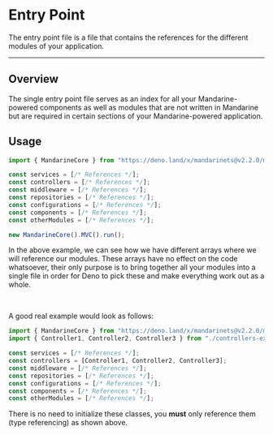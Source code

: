 # Entry Point
The entry point file is a file that contains the references for the different modules of your application. 

-----------

## Overview
The single entry point file serves as an index for all your Mandarine-powered components as well as modules that are not written in Mandarine but are required in certain sections of your Mandarine-powered application.

## Usage
```typescript
import { MandarineCore } from "https://deno.land/x/mandarinets@v2.2.0/mod.ts";

const services = [/* References */];
const controllers = [/* References */];
const middleware = [/* References */];
const repositories = [/* References */];
const configurations = [/* References */];
const components = [/* References */];
const otherModules = [/* References */];

new MandarineCore().MVC().run();
```
In the above example, we can see how we have different arrays where we will reference our modules. These arrays have no effect on the code whatsoever, their only purpose is to bring together all your modules into a single file in order for Deno to pick these and make everything work out as a whole.

&nbsp;

A good real example would look as follows:
```typescript
import { MandarineCore } from "https://deno.land/x/mandarinets@v2.2.0/mod.ts";
import { Controller1, Controller2, Controller3 } from "./controllers-exports.ts";

const services = [/* References */];
const controllers = [Controller1, Controller2, Controller3];
const middleware = [/* References */];
const repositories = [/* References */];
const configurations = [/* References */];
const components = [/* References */];
const otherModules = [/* References */];
```
There is no need to initialize these classes, you **must** only reference them (type referencing) as shown above.